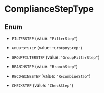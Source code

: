 

# ComplianceStepType

## Enum


* `FILTERSTEP` (value: `"FilterStep"`)

* `GROUPBYSTEP` (value: `"GroupByStep"`)

* `GROUPFILTERSTEP` (value: `"GroupFilterStep"`)

* `BRANCHSTEP` (value: `"BranchStep"`)

* `RECOMBINESTEP` (value: `"RecombineStep"`)

* `CHECKSTEP` (value: `"CheckStep"`)



